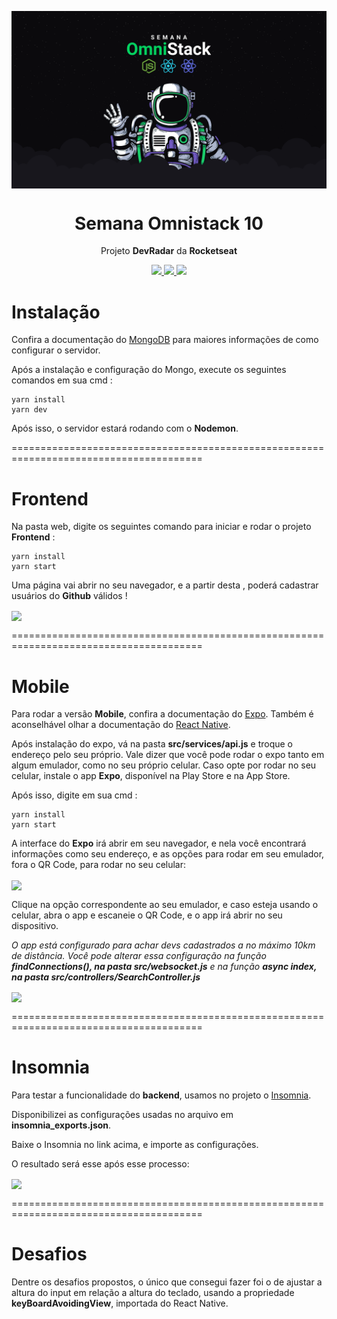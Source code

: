 <img src="images/omnistack.png" align="center"></img>

<h1 align="center">Semana Omnistack 10</h1>
<p align="center">Projeto <strong>DevRadar</strong> da <strong>Rocketseat</strong></p>

<p align="center">
  <a  href="https://github.com/nodejs/node/blob/master/doc/changelogs/CHANGELOG_V12.md#12.14.1">
    <img src="https://img.shields.io/badge/node.js@lts-12.14.1-informational?logo=Node.JS"></img>
  </a>
  <a  href="https://github.com/facebook/react/blob/master/CHANGELOG.md#16120-november-14-2019">
    <img src="https://img.shields.io/badge/react-16.12.0-informational?logo=react"></img>
  </a>
  <a  href="https://www.npmjs.com/package/expo-cli/v/3.11.5">
    <img src="https://img.shields.io/badge/expo--CLI-3.11.5-informational?logo=expo"></img>
  </a>
</p>

# Instalação

Confira a documentação do <a href="https://docs.mongodb.com/guides/">MongoDB</a> para maiores informações de como configurar o servidor.

Após a instalação e configuração do Mongo, execute os seguintes comandos em sua cmd :

```
yarn install
yarn dev
```

Após isso, o servidor estará rodando com o <strong>Nodemon</strong>.

=======================================================================================

# Frontend

Na pasta web, digite os seguintes comando para iniciar e rodar o projeto **Frontend** :

```
yarn install
yarn start
```

Uma página vai abrir no seu navegador, e a partir desta , poderá cadastrar usuários do **Github** válidos !

<img src="images/web" align="center"></img>

=======================================================================================

# Mobile

Para rodar a versão **Mobile**, confira a documentação do <a href="https://docs.expo.io/versions/latest/workflow/expo-cli/">Expo</a>. Também é aconselhável olhar a documentação do <a href="https://facebook.github.io/react-native/docs/getting-started">React Native</a>.

Após instalação do expo, vá na pasta **src/services/api.js** e troque o endereço pelo seu próprio.
Vale dizer que você pode rodar o expo tanto em algum emulador, como no seu próprio celular.
Caso opte por rodar no seu celular, instale o app **Expo**, disponível na Play Store e na App Store.

Após isso, digite em sua cmd :

```
yarn install
yarn start
```

A interface do **Expo** irá abrir em seu navegador, e nela você encontrará informações como seu endereço, e as opções para rodar em seu emulador, fora o QR Code, para rodar no seu celular:

<img src="images/expo_interface" align="center"></img>

Clique na opção correspondente ao seu emulador, e caso esteja usando o celular, abra o app e escaneie o QR Code, e o app irá abrir no seu dispositivo.

_O app está configurado para achar devs cadastrados a no máximo 10km de distância. Você pode alterar essa configuração na função **findConnections(), na pasta src/websocket.js** e na função **async index, na pasta src/controllers/SearchController.js**_

<img src="images/mobile" align="center"></img>

=======================================================================================

# Insomnia

Para testar a funcionalidade do **backend**, usamos no projeto o <a href="https://insomnia.rest/">Insomnia</a>.

Disponibilizei as configurações usadas no arquivo em **insomnia_exports.json**.

Baixe o Insomnia no link acima, e importe as configurações.

O resultado será esse após esse processo:

<img src="images/insomnia" align="center"></img>

=======================================================================================

# Desafios

Dentre os desafios propostos, o único que consegui fazer foi o de ajustar a altura do input em relação a altura do teclado, usando a propriedade **keyBoardAvoidingView**, importada do React Native.
